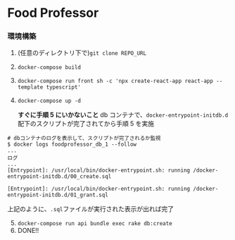 # Food Professor

### 環境構築

1. (任意のディレクトリ下で)`git clone REPO_URL`
2. `docker-compose build`
3. `docker-compose run front sh -c 'npx create-react-app react-app --template typescript'`
4. `docker-compose up -d`

   **すぐに手順 5 にいかないこと**
   db コンテナで、`docker-entrypoint-initdb.d`配下のスクリプトが完了されてから手順 5 を実施

```
# dbコンテナのログを表示して、スクリプトが完了されるか監視
$ docker logs foodprofessor_db_1 --follow
...
ログ
...
[Entrypoint]: /usr/local/bin/docker-entrypoint.sh: running /docker-entrypoint-initdb.d/00_create.sql

[Entrypoint]: /usr/local/bin/docker-entrypoint.sh: running /docker-entrypoint-initdb.d/01_grant.sql
```

上記のように、`.sql`ファイルが実行された表示が出れば完了

5. `docker-compose run api bundle exec rake db:create`
6. DONE!!
